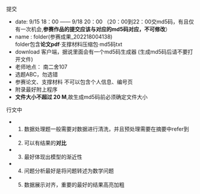提交

+ date: 9/15 18：00 —— 9/18 20：00 （20：00到22：00交md5码，有且仅有一次机会,<b>参赛作品的提交应该与对应的md5码对应，不可修改</b>）
+ name : folder(参赛成果_202218004138)  
folder包含<b>论文pdf</b>·支撑材料压缩包·md5码txt
+ download 客户端，据说里面会有一个md5码生成器 (生成md5码后请不要打开文件)
+ 老师地点： 南二舍107
+ 选题ABC，勿选错
+ 参赛论文、支撑材料 不可以包含个人信息、编号页
+ 附录最好附上程序
+ <b>文件大小不超过 20 M</b>,故生成md5码前必须确定文件大小

行文中
+ 1. 数据处理题一般需要对数据进行清洗，并且预处理需要在摘要中refer到
+ 2. 可以有结果的<b>对比</b>
+ 3. 最好体现出模型的渐近性
+ 4. 问题分析最好是将问题转述为数学问题
+ 5. 数据展示对齐，重要的最好的结果高亮加粗